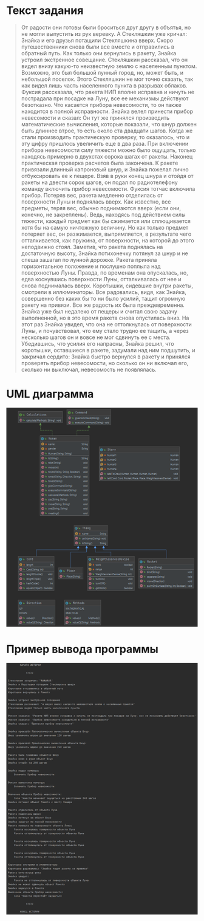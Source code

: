 # Текст задания
> От радости они готовы были броситься друг другу в объятья, но не могли выпустить из рук веревку. А Стекляшкин уже кричал: Знайка и его друзья потащили Стекляшкина вверх. Скоро путешественники снова были все вместе и отправились в обратный путь. Как только они вернулись в ракету, Знайка устроил экстренное совещание. Стекляшкин рассказал, что он видел внизу какую-то неизвестную землю с населенным пунктом. Возможно, это был большой лунный город, но, может быть, и небольшой поселок. Этого Стекляшкин не мог точно сказать, так как видел лишь часть населенного пункта в разрывах облаков. Фуксия рассказала, что ракета НИП вполне исправна и ничуть не пострадала при посадке на Луну, все ее механизмы действуют безотказно. Что касается прибора невесомости, то он также находится в полной исправности. Знайка велел принести прибор невесомости и сказал: Он тут же принялся производить математические вычисления, которые показали, что шнур должен быть длиннее втрое, то есть около ста двадцати шагов. Когда же стали производить практическую проверку, то оказалось, что и эту цифру пришлось увеличить еще в два раза. При включении прибора невесомости силу тяжести можно было ощущать, только находясь примерно в двухстах сорока шагах от ракеты. Наконец практическая проверка расчетов была закончена. К ракете привязали длинный капроновый шнур, и Знайка пожелал лично отбуксировать ее к пещере. Взяв в руки конец шнура и отойдя от ракеты на двести сорок шагов, он подал по радиотелефону команду включить прибор невесомости. Фуксия тотчас включила прибор. Потеряв вес, ракета медленно отделилась от поверхности Луны и поднялась вверх. Как известно, все предметы, теряя вес, обычно поднимаются вверх (если они, конечно, не закреплены). Ведь, находясь под действием силы тяжести, каждый предмет как бы сжимается или сплющивается хотя бы на самую ничтожную величину. Но как только предмет потеряет вес, он разжимается, выпрямляется, в результате чего отталкивается, как пружина, от поверхности, на которой до этого неподвижно стоял. Заметив, что ракета поднялась на достаточную высоту, Знайка потихонечку потянул за шнур и не спеша зашагал по лунной дорожке. Ракета приняла горизонтальное положение и послушно поплыла над поверхностью Луны. Правда, по временам она опускалась, но, едва коснувшись поверхности Луны, отталкивалась от нее и снова поднималась вверх. Коротышки, сидевшие внутри ракеты, смотрели в иллюминаторы. Все радовались, видя, как Знайка, совершенно без каких бы то ни было усилий, тащит огромную ракету на привязи. Все же радость их была преждевременна. Знайка уже был недалеко от пещеры и считал свою задачу выполненной, но в это время ракета снова опустилась вниз. На этот раз Знайка увидел, что она не оттолкнулась от поверхности Луны, и почувствовал, что ему стало трудно ее тащить, а через несколько шагов он и вовсе не мог сдвинуть ее с места. Убедившись, что усилия его напрасны, Знайка решил, что коротышки, оставшиеся в ракете, задумали над ним подшутить, и закричал сердито: Знайка быстро вернулся в ракету и принялся проверять прибор невесомости, но сколько он ни включал его, сколько ни выключал, невесомость не появлялась.</p>
# UML диаграмма
![UML-диаграмма](UML.png)
# Пример вывода программы
![Вывод](ВЫВОД.png)
